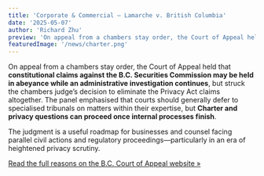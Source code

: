 ```yaml
---
title: 'Corporate & Commercial – Lamarche v. British Columbia'
date: '2025-05-07'
author: 'Richard Zhu'
preview: 'On appeal from a chambers stay order, the Court of Appeal held that constitutional claims against the B.C. Securities Commission may be held in abeyance while an administrative investigation continues, but...'
featuredImage: '/news/charter.png'
---
```


On appeal from a chambers stay order, the Court of Appeal held that **constitutional claims against the B.C. Securities Commission may be held in abeyance while an administrative investigation continues**, but struck the chambers judge’s decision to eliminate the Privacy Act claims altogether. The panel emphasised that courts should generally defer to specialised tribunals on matters within their expertise, but **Charter and privacy questions can proceed once internal processes finish**. 

The judgment is a useful roadmap for businesses and counsel facing parallel civil actions and regulatory proceedings—particularly in an era of heightened privacy scrutiny.

[Read the full reasons on the B.C. Court of Appeal website »](https://www.bccourts.ca/jdb-txt/ca/25/01/2025BCCA0146.htm)